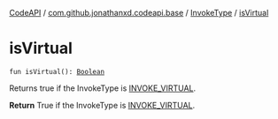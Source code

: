 [CodeAPI](../../index.md) / [com.github.jonathanxd.codeapi.base](../index.md) / [InvokeType](index.md) / [isVirtual](.)

# isVirtual

`fun isVirtual(): `[`Boolean`](https://kotlinlang.org/api/latest/jvm/stdlib/kotlin/-boolean/index.html)

Returns true if the InvokeType is [INVOKE_VIRTUAL](-i-n-v-o-k-e_-v-i-r-t-u-a-l.md).

**Return**
True if the InvokeType is [INVOKE_VIRTUAL](-i-n-v-o-k-e_-v-i-r-t-u-a-l.md).

